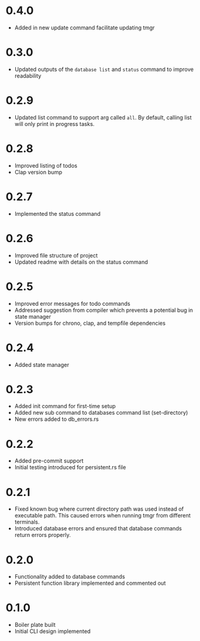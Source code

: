# 0.4.0
- Added in new update command facilitate updating tmgr
# 0.3.0
- Updated outputs of the `database list` and `status` command to improve readability
# 0.2.9
- Updated list command to support arg called `all`. By default, calling list will only print in progress tasks.
# 0.2.8
- Improved listing of todos
- Clap version bump
# 0.2.7
- Implemented the status command
# 0.2.6
- Improved file structure of project
- Updated readme with details on the status command
# 0.2.5
- Improved error messages for todo commands
- Addressed suggestion from compiler which prevents a potential bug in state manager
- Version bumps for chrono, clap, and tempfile dependencies
# 0.2.4
- Added state manager
# 0.2.3
- Added init command for first-time setup
- Added new sub command to databases command list (set-directory)
- New errors added to db_errors.rs
# 0.2.2
- Added pre-commit support
- Initial testing introduced for persistent.rs file
# 0.2.1
- Fixed known bug where current directory path was used instead of executable path. This caused errors when running tmgr from different terminals.
- Introduced database errors and ensured that database commands return errors properly.
# 0.2.0
- Functionality added to database commands
- Persistent function library implemented and commented out
# 0.1.0
- Boiler plate built
- Initial CLI design implemented
